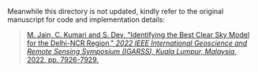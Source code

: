 Meanwhile this directory is not updated, kindly refer to the original manuscript for code and implementation details:

>[M. Jain, C. Kumari and S. Dev, "Identifying the Best Clear Sky Model for the Delhi-NCR Region," *2022 IEEE International Geoscience and Remote Sensing Symposium (IGARSS), Kuala Lumpur, Malaysia*, 2022, pp. 7926-7929.](https://doi.org/10.1109/IGARSS46834.2022.9883753)